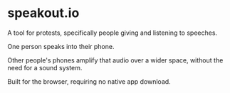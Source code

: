 # speakout.io
A tool for protests, specifically people giving and listening to speeches. 

One person speaks into their phone.

Other people's phones amplify that audio over a wider space, without the need for a sound system.

Built for the browser, requiring no native app download.
